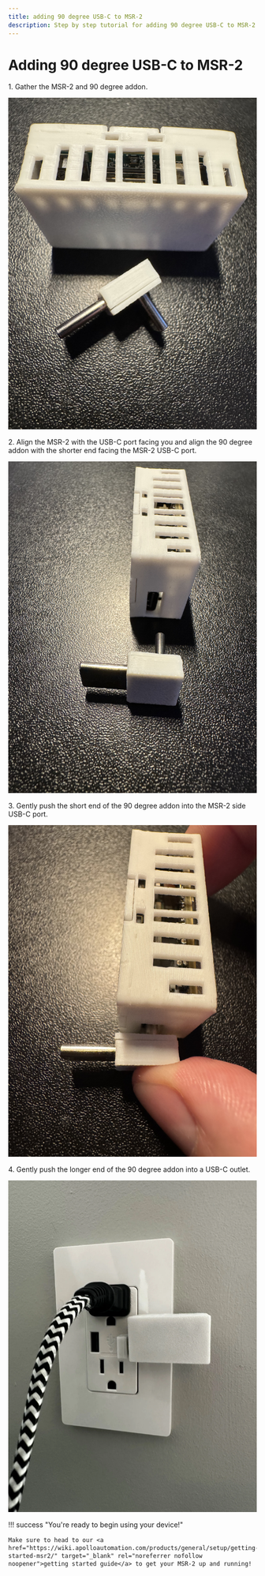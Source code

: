 ```yaml
---
title: adding 90 degree USB-C to MSR-2
description: Step by step tutorial for adding 90 degree USB-C to MSR-2
---
```

# Adding 90 degree USB-C to MSR-2

1\. Gather the MSR-2 and 90 degree addon.

![](assets/msr-2-90-degree-pic-0.jpg)

2\. Align the MSR-2 with the USB-C port facing you and align the 90 degree addon with the shorter end facing the MSR-2 USB-C port.

![](assets/msr-2-90-degree-pic-2.jpg)

3\. Gently push the short end of the 90 degree addon into the MSR-2 side USB-C port.

![](assets/msr-2-90-degree-pic-1.jpg)

4\. Gently push the longer end of the 90 degree addon into a USB-C outlet.

![](assets/msr-2-90-degree-pic-5.jpg)

!!! success "You're ready to begin using your device!"

    Make sure to head to our <a href="https://wiki.apolloautomation.com/products/general/setup/getting-started-msr2/" target="_blank" rel="noreferrer nofollow noopener">getting started guide</a> to get your MSR-2 up and running!
